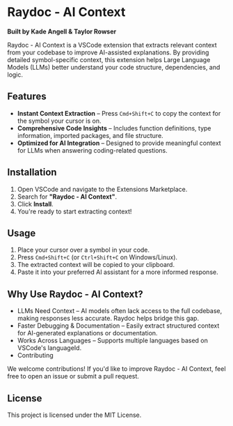 # Raydoc - AI Context

**Built by Kade Angell & Taylor Rowser**  

Raydoc - AI Context is a VSCode extension that extracts relevant context from your codebase to improve AI-assisted explanations. By providing detailed symbol-specific context, this extension helps Large Language Models (LLMs) better understand your code structure, dependencies, and logic.

## Features

- **Instant Context Extraction** – Press `Cmd+Shift+C` to copy the context for the symbol your cursor is on.
- **Comprehensive Code Insights** – Includes function definitions, type information, imported packages, and file structure.
- **Optimized for AI Integration** – Designed to provide meaningful context for LLMs when answering coding-related questions.

## Installation

1. Open VSCode and navigate to the Extensions Marketplace.
2. Search for **"Raydoc - AI Context"**.
3. Click **Install**.
4. You're ready to start extracting context!

## Usage

1. Place your cursor over a symbol in your code.
2. Press `Cmd+Shift+C` (or `Ctrl+Shift+C` on Windows/Linux).
3. The extracted context will be copied to your clipboard.
4. Paste it into your preferred AI assistant for a more informed response.

## Why Use Raydoc - AI Context?

*   LLMs Need Context – AI models often lack access to the full codebase, making responses less accurate. Raydoc helps bridge this gap.
*   Faster Debugging & Documentation – Easily extract structured context for AI-generated explanations or documentation.
*   Works Across Languages – Supports multiple languages based on VSCode's languageId.
*   Contributing

We welcome contributions! If you'd like to improve Raydoc - AI Context, feel free to open an issue or submit a pull request.

## License

This project is licensed under the MIT License.
